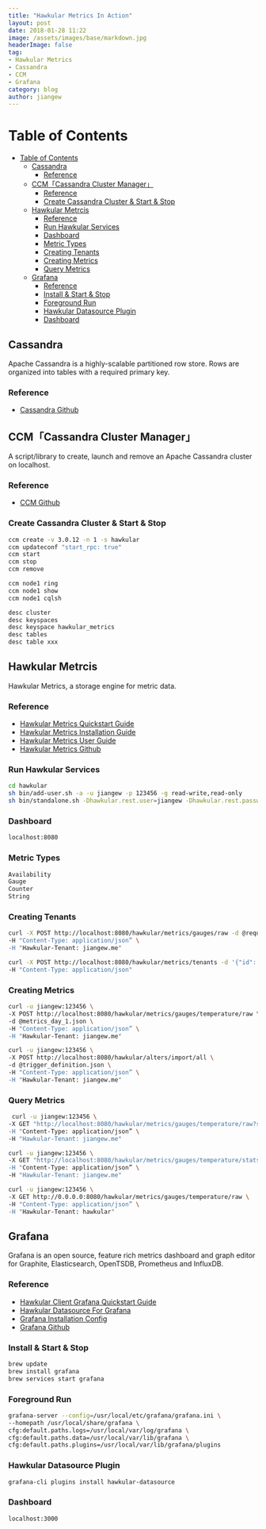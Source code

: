 ```yaml
---
title: "Hawkular Metrics In Action"
layout: post
date: 2018-01-28 11:22
image: /assets/images/base/markdown.jpg
headerImage: false
tag:
- Hawkular Metrics
- Cassandra
- CCM
- Grafana
category: blog
author: jiangew
---
```


Table of Contents
=================

  * [Table of Contents](#table-of-contents)
      * [Cassandra](#cassandra)
         * [Reference](#reference)
      * [CCM「Cassandra Cluster Manager」](#ccmcassandra-cluster-manager)
         * [Reference](#reference-1)
         * [Create Cassandra Cluster &amp; Start &amp; Stop](#create-cassandra-cluster--start--stop)
      * [Hawkular Metrcis](#hawkular-metrcis)
         * [Reference](#reference-2)
         * [Run Hawkular Services](#run-hawkular-services)
         * [Dashboard](#dashboard)
         * [Metric Types](#metric-types)
         * [Creating Tenants](#creating-tenants)
         * [Creating Metrics](#creating-metrics)
         * [Query Metrics](#query-metrics)
      * [Grafana](#grafana)
         * [Reference](#reference-3)
         * [Install &amp; Start &amp; Stop](#install--start--stop)
         * [Foreground Run](#foreground-run)
         * [Hawkular Datasource Plugin](#hawkular-datasource-plugin)
         * [Dashboard](#dashboard-1)

## Cassandra
Apache Cassandra is a highly-scalable partitioned row store. Rows are organized into tables with a required primary key.

### Reference
* [Cassandra Github](https://github.com/apache/cassandra)

## CCM「Cassandra Cluster Manager」
A script/library to create, launch and remove an Apache Cassandra cluster on localhost.

### Reference
* [CCM Github](https://github.com/pcmanus/ccm)

### Create Cassandra Cluster & Start & Stop
```sh
ccm create -v 3.0.12 -n 1 -s hawkular
ccm updateconf "start_rpc: true"
ccm start
ccm stop
ccm remove

ccm node1 ring
ccm node1 show
ccm node1 cqlsh

desc cluster
desc keyspaces
desc keyspace hawkular_metrics
desc tables
desc table xxx
```

## Hawkular Metrcis
Hawkular Metrics, a storage engine for metric data.

### Reference
* [Hawkular Metrics Quickstart Guide](http://www.hawkular.org/hawkular-services/docs/quickstart-guide)
* [Hawkular Metrics Installation Guide](http://www.hawkular.org/hawkular-services/docs/installation-guide)
* [Hawkular Metrics User Guide](http://www.hawkular.org/hawkular-metrics/docs/user-guide/#_introduction)
* [Hawkular Metrics Github](https://github.com/hawkular/hawkular-metrics)

### Run Hawkular Services
```sh
cd hawkular
sh bin/add-user.sh -a -u jiangew -p 123456 -g read-write,read-only
sh bin/standalone.sh -Dhawkular.rest.user=jiangew -Dhawkular.rest.password=123456 -Dhawkular.agent.enabled=true
```

### Dashboard
```sh
localhost:8080
```

### Metric Types
```sh
Availability
Gauge
Counter
String
```

### Creating Tenants
```sh
curl -X POST http://localhost:8080/hawkular/metrics/gauges/raw -d @request.json \
-H "Content-Type: application/json” \
-H "Hawkular-Tenant: jiangew.me"
```
```sh
curl -X POST http://localhost:8080/hawkular/metrics/tenants -d '{"id": “jiangew.me”}' \
-H "Content-Type: application/json"
```

### Creating Metrics
```sh
curl -u jiangew:123456 \
-X POST http://localhost:8080/hawkular/metrics/gauges/temperature/raw \
-d @metrics_day_1.json \
-H "Content-Type: application/json” \
-H "Hawkular-Tenant: jiangew.me"
```
```sh
curl -u jiangew:123456 \
-X POST http://localhost:8080/hawkular/alters/import/all \
-d @trigger_definition.json \
-H "Content-Type: application/json” \
-H "Hawkular-Tenant: jiangew.me"
```

### Query Metrics
```sh
 curl -u jiangew:123456 \
-X GET "http://localhost:8080/hawkular/metrics/gauges/temperature/raw?start=1468578600000&end=1468594800001&order=ASC” \
-H "Content-Type: application/json” \
-H "Hawkular-Tenant: jiangew.me" 
```
```sh
curl -u jiangew:123456 \
-X GET "http://localhost:8080/hawkular/metrics/gauges/temperature/stats?bucketDuration=2h&start=1468533600000&end=1468618200001” \
-H "Content-Type: application/json” \
-H "Hawkular-Tenant: jiangew.me"
```
```sh
curl -u jiangew:123456 \
-X GET http://0.0.0.0:8080/hawkular/metrics/gauges/temperature/raw \
-H "Content-Type: application/json” \
-H "Hawkular-Tenant: hawkular"
```

## Grafana
Grafana is an open source, feature rich metrics dashboard and graph editor for Graphite, Elasticsearch, OpenTSDB, Prometheus and InfluxDB.

### Reference
* [Hawkular Client Grafana Quickstart Guide](http://www.hawkular.org/hawkular-clients/grafana/docs/quickstart-guide)
* [Hawkular Datasource For Grafana](https://grafana.com/plugins/hawkular-datasource)
* [Grafana Installation Config](http://docs.grafana.org/installation/configuration)
* [Grafana Github](https://github.com/grafana/grafana)

### Install & Start & Stop
```sh
brew update
brew install grafana
brew services start grafana
```

### Foreground Run
```sh
grafana-server --config=/usr/local/etc/grafana/grafana.ini \
--homepath /usr/local/share/grafana \
cfg:default.paths.logs=/usr/local/var/log/grafana \
cfg:default.paths.data=/usr/local/var/lib/grafana \
cfg:default.paths.plugins=/usr/local/var/lib/grafana/plugins
```

### Hawkular Datasource Plugin
```sh
grafana-cli plugins install hawkular-datasource
```

### Dashboard
```sh
localhost:3000
```
